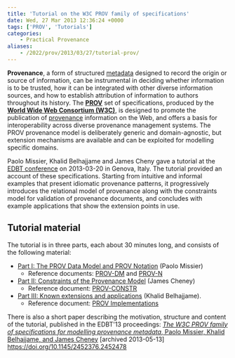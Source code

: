 ```yaml
---
title: 'Tutorial on the W3C PROV family of specifications'
date: Wed, 27 Mar 2013 12:36:24 +0000
tags: ['PROV', 'Tutorials']
categories:
    - Practical Provenance
aliases:
    - /2022/prov/2013/03/27/tutorial-prov/
---
```


**Provenance**, a form of structured [metadata](http://en.wikipedia.org/wiki/Metadata) designed to record the origin or source of information, can be instrumental in deciding whether information is to be trusted, how it can be integrated with other diverse information sources, and how to establish attribution of information to authors throughout its history. The [**PROV**](http://www.w3.org/TR/prov-overview/ "PROV overview") set of specifications, produced by the **[World Wide Web Consortium (W3C)](http://www.w3.org "World Wide Web Consortium")**, is designed to promote the publication of [provenance](http://en.wikipedia.org/wiki/Provenance "Provenance") information on the Web, and offers a basis for interoperability across diverse provenance management systems. The PROV provenance model is deliberately generic and domain-agnostic, but extension mechanisms are available and can be exploited for modelling specific domains. 

Paolo Missier, Khalid Belhajjame and James Cheny gave a tutorial at the [EDBT conference](http://edbticdt2013.disi.unige.it/ "EDBT/ICDT 2013 Joint Conference") on 2013-03-20 in Genova, Italy. The tutorial provided an account of these specifications. Starting from intuitive and informal examples that present idiomatic provenance patterns, it progressively introduces the relational model of provenance along with the constraints model for validation of provenance documents, and concludes with example applications that show the extension points in use.

Tutorial material
-----------------

The tutorial is in three parts, each about 30 minutes long, and consists of the following material:

*   [Part I: The PROV Data Model and PROV Notation](http://edbticdt2013.dibris.unige.it/images/downloads/tutorials/edbt-prov-tutorial-part_1.pdf) (Paolo Missier)
    *   Reference documents: [PROV-DM](http://www.w3.org/TR/prov-dm/) and [PROV-N](http://www.w3.org/TR/prov-n/)
*   [Part II: Constraints of the Provenance Model](http://edbticdt2013.dibris.unige.it/images/downloads/tutorials/edbt-prov-tutorial-part_2.pdf) (James Cheney)
    *   Reference document: [PROV-CONSTR](http://www.w3.org/TR/prov-constraints)
*   [Part III: Known extensions and applications](http://edbticdt2013.dibris.unige.it/images/downloads/tutorials/edbt-prov-tutorial-part_3.pdf) (Khalid Belhajjame).
    *   Reference document: [PROV Implementations](http://www.w3.org/TR/prov-implementations/)

There is also a short paper describing the motivation, structure and content of the tutorial, published in the EDBT'13 proceedings: [_The W3C PROV family of specifications for modelling provenance metadata_, Paolo Missier, Khalid Belhajjame, and James Cheney](https://web.archive.org/web/20130531033129/http://www.edbt.org/Proceedings/2013-Genova/papers/edbt/a80-missier.pdf) [archived 2013-05-13] <https://doi.org/10.1145/2452376.2452478>